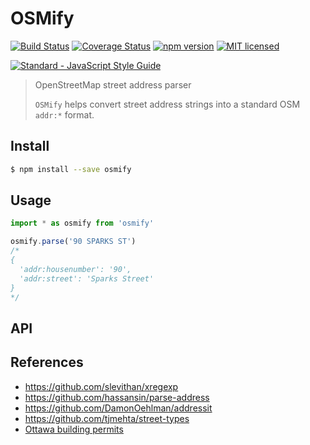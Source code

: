 # OSMify

[![Build Status](https://travis-ci.org/osmottawa/osmify.svg?branch=master)](https://travis-ci.org/osmottawa/osmify)
[![Coverage Status](https://coveralls.io/repos/github/osmottawa/osmify/badge.svg?branch=master)](https://coveralls.io/github/osmottawa/osmify?branch=master)
[![npm version](https://badge.fury.io/js/global-mercator.svg)](https://badge.fury.io/js/global-mercator)
[![MIT licensed](https://img.shields.io/badge/license-MIT-blue.svg)](https://raw.githubusercontent.com/osmottawa/osmify/master/LICENSE)

<!-- Line Break -->
[![Standard - JavaScript Style Guide](https://cdn.rawgit.com/feross/standard/master/badge.svg)](https://github.com/feross/standard)

> OpenStreetMap street address parser
>
> `OSMify` helps convert street address strings into a standard OSM `addr:*` format.

## Install

```bash
$ npm install --save osmify
```

## Usage

```javascript
import * as osmify from 'osmify'

osmify.parse('90 SPARKS ST')
/*
{
  'addr:housenumber': '90',
  'addr:street': 'Sparks Street'
}
*/
```

## API

## References

- https://github.com/slevithan/xregexp
- https://github.com/hassansin/parse-address
- https://github.com/DamonOehlman/addressit
- https://github.com/tjmehta/street-types
- [Ottawa building permits](http://data.ottawa.ca/en/dataset/construction-demolition-pool-enclosure-permits-monthly)
